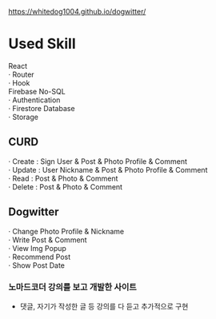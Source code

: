 https://whitedog1004.github.io/dogwitter/

# Used Skill
React <br>
· Router <br>
· Hook <br>
Firebase No-SQL <br>
· Authentication <br>
· Firestore Database <br>
· Storage <br>

## CURD
· Create : Sign User & Post & Photo Profile & Comment <br>
· Update : User Nickname & Post & Photo Profile & Comment <br>
· Read   : Post & Photo & Comment <br>
· Delete : Post & Photo & Comment <br>

## Dogwitter
· Change Photo Profile & Nickname <br>
· Write Post & Comment <br>
· View Img Popup <br>
· Recommend Post <br>
· Show Post Date <br>

### 노마드코더 강의를 보고 개발한 사이트
- 댓글, 자기가 작성한 글 등 강의를 다 듣고 추가적으로 구현
